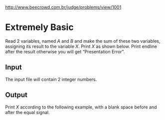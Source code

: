 http://www.beecrowd.com.br/judge/problems/view/1001

# Extremely Basic

Read 2 variables, named $A$ and $B$ and make the sum of these two variables,
assigning its result to the variable $X$. Print $X$ as shown below. Print
endline after the result otherwise you will get “Presentation Error".

## Input

The input file will contain 2 integer numbers.

## Output

Print $X$ according to the following example, with a blank space before and
after the equal signal.
